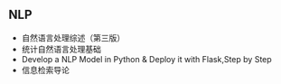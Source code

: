 ## NLP
- 自然语言处理综述（第三版）
- 统计自然语言处理基础
- Develop a NLP Model in Python & Deploy it with Flask,Step by Step
- 信息检索导论